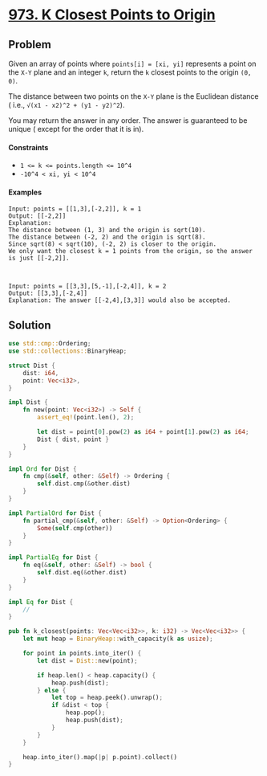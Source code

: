 # [973. K Closest Points to Origin](https://leetcode.com/problems/k-closest-points-to-origin/)

## Problem

Given an array of points where `points[i] = [xi, yi]` represents a point on
the `X-Y` plane and an integer `k`, return the `k` closest points to the
origin `(0, 0)`.

The distance between two points on the `X-Y` plane is the Euclidean distance (
i.e., `√(x1 - x2)^2 + (y1 - y2)^2`).

You may return the answer in any order. The answer is guaranteed to be unique (
except for the order that it is in).

#### Constraints

* `1 <= k <= points.length <= 10^4`
* `-10^4 < xi, yi < 10^4`

#### Examples

```text
Input: points = [[1,3],[-2,2]], k = 1
Output: [[-2,2]]
Explanation:
The distance between (1, 3) and the origin is sqrt(10).
The distance between (-2, 2) and the origin is sqrt(8).
Since sqrt(8) < sqrt(10), (-2, 2) is closer to the origin.
We only want the closest k = 1 points from the origin, so the answer is just [[-2,2]].
```

```text


Input: points = [[3,3],[5,-1],[-2,4]], k = 2
Output: [[3,3],[-2,4]]
Explanation: The answer [[-2,4],[3,3]] would also be accepted.
```

## Solution

```rust
use std::cmp::Ordering;
use std::collections::BinaryHeap;

struct Dist {
    dist: i64,
    point: Vec<i32>,
}

impl Dist {
    fn new(point: Vec<i32>) -> Self {
        assert_eq!(point.len(), 2);

        let dist = point[0].pow(2) as i64 + point[1].pow(2) as i64;
        Dist { dist, point }
    }
}

impl Ord for Dist {
    fn cmp(&self, other: &Self) -> Ordering {
        self.dist.cmp(&other.dist)
    }
}

impl PartialOrd for Dist {
    fn partial_cmp(&self, other: &Self) -> Option<Ordering> {
        Some(self.cmp(other))
    }
}

impl PartialEq for Dist {
    fn eq(&self, other: &Self) -> bool {
        self.dist.eq(&other.dist)
    }
}

impl Eq for Dist {
    //
}

pub fn k_closest(points: Vec<Vec<i32>>, k: i32) -> Vec<Vec<i32>> {
    let mut heap = BinaryHeap::with_capacity(k as usize);

    for point in points.into_iter() {
        let dist = Dist::new(point);

        if heap.len() < heap.capacity() {
            heap.push(dist);
        } else {
            let top = heap.peek().unwrap();
            if &dist < top {
                heap.pop();
                heap.push(dist);
            }
        }
    }

    heap.into_iter().map(|p| p.point).collect()
}
```